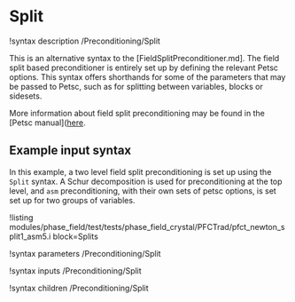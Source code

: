# Split

!syntax description /Preconditioning/Split

This is an alternative syntax to the [FieldSplitPreconditioner.md].
The field split based preconditioner is entirely set up by defining the relevant Petsc options.
This syntax offers shorthands for some of the parameters that may be passed to Petsc,
such as for splitting between variables, blocks or sidesets.

More information about field split preconditioning may be found in the
[Petsc manual]([here](https://www.mcs.anl.gov/petsc/petsc-current/docs/manualpages/).

## Example input syntax

In this example, a two level field split preconditioning is set up using the `Split` syntax.
A Schur decomposition is used for preconditioning at the top level, and `asm` preconditioning,
with their own sets of petsc options, is set set up for two groups of variables.

!listing modules/phase_field/test/tests/phase_field_crystal/PFCTrad/pfct_newton_split1_asm5.i block=Splits

!syntax parameters /Preconditioning/Split

!syntax inputs /Preconditioning/Split

!syntax children /Preconditioning/Split
